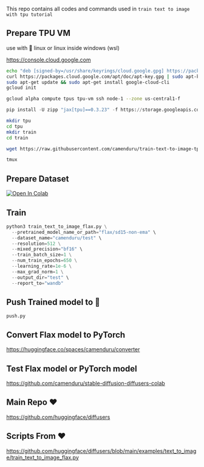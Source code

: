 This repo contains all codes and commands used in `train text to image with tpu tutorial`

## Prepare TPU VM
use with 🐧 linux or linux inside windows (wsl)

https://console.cloud.google.com

```sh
echo "deb [signed-by=/usr/share/keyrings/cloud.google.gpg] https://packages.cloud.google.com/apt cloud-sdk main" | sudo tee -a /etc/apt/sources.list.d/google-cloud-sdk.list
curl https://packages.cloud.google.com/apt/doc/apt-key.gpg | sudo apt-key --keyring /usr/share/keyrings/cloud.google.gpg add -
sudo apt-get update && sudo apt-get install google-cloud-cli
gcloud init
```

```sh
gcloud alpha compute tpus tpu-vm ssh node-1 --zone us-central1-f
```

```py
pip install -U zipp "jax[tpu]==0.3.23" -f https://storage.googleapis.com/jax-releases/libtpu_releases.html packaging flax numpy diffusers transformers piexif fold_to_ascii discord ftfy dill urllib3 datasets importlib-metadata accelerate OmegaConf wandb optax torch torchvision modelcards pytorch_lightning protobuf==3.20.* tensorboard markupsafe==2.0.1 gradio
```

```sh
mkdir tpu
cd tpu
mkdir train
cd train
```

```sh
wget https://raw.githubusercontent.com/camenduru/train-text-to-image-tpu-tutorial/main/train_text_to_image_flax.py
```

```sh
tmux
```

## Prepare Dataset
[![Open In Colab](https://colab.research.google.com/assets/colab-badge.svg)](https://colab.research.google.com/github/camenduru/train-text-to-image-tpu-tutorial/blob/main/prepare_dataset_colab.ipynb)


## Train

```py
python3 train_text_to_image_flax.py \
  --pretrained_model_name_or_path="flax/sd15-non-ema" \
  --dataset_name="camenduru/test" \
  --resolution=512 \
  --mixed_precision="bf16" \
  --train_batch_size=1 \
  --num_train_epochs=650 \
  --learning_rate=1e-6 \
  --max_grad_norm=1 \
  --output_dir="test" \
  --report_to="wandb"
```

## Push Trained model to 🤗
`push.py`

## Convert Flax model to PyTorch
https://huggingface.co/spaces/camenduru/converter

## Test Flax model or PyTorch model
https://github.com/camenduru/stable-diffusion-diffusers-colab


## Main Repo ♥
https://github.com/huggingface/diffusers

## Scripts From ♥
https://github.com/huggingface/diffusers/blob/main/examples/text_to_image/train_text_to_image_flax.py

